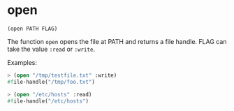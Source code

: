 # open

`(open PATH FLAG)`

The function `open` opens the file at PATH and returns a file
handle. FLAG can take the value `:read` or `:write`.

Examples:

```lisp
> (open "/tmp/testfile.txt" :write)
#file-handle("/tmp/foo.txt")

> (open "/etc/hosts" :read)
#file-handle("/etc/hosts")
```
